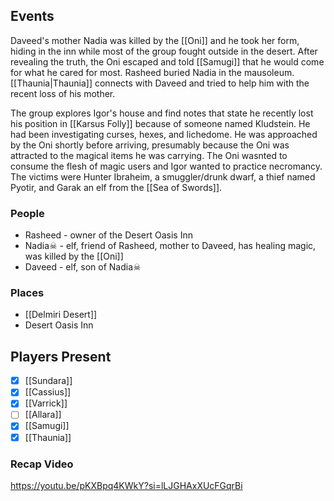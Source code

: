 ## Events
Daveed's mother Nadia was killed by the [[Oni]] and he took her form, hiding in the inn while most of the group fought outside in the desert. After revealing the truth, the Oni escaped and told [[Samugi]] that he would come for what he cared for most. Rasheed buried Nadia in the mausoleum. [[Thaunia|Thaunia]] connects with Daveed and tried to help him with the recent loss of his mother.

The group explores Igor's house and find notes that state he recently lost his position in [[Karsus Folly]] because of someone named Kludstein. He had been investigating curses, hexes, and lichedome. He was approached by the Oni shortly before arriving, presumably because the Oni was attracted to the magical items he was carrying. The Oni wasnted to consume the flesh of magic users and Igor wanted to practice necromancy. The victims were Hunter Ibraheim, a smuggler/drunk dwarf, a thief named Pyotir, and Garak an elf from the [[Sea of Swords]].

### People
- Rasheed - owner of the Desert Oasis Inn
- Nadia☠ - elf, friend of Rasheed, mother to Daveed, has healing magic, was killed by the [[Oni]] 
- Daveed - elf, son of Nadia☠

### Places 
- [[Delmiri Desert]] 
- Desert Oasis Inn

## Players Present
- [x] [[Sundara]] 
- [x] [[Cassius]] 
- [x] [[Varrick]] 
- [ ] [[Allara]] 
- [x] [[Samugi]] 
- [x] [[Thaunia]] 

### Recap Video 

https://youtu.be/pKXBpq4KWkY?si=lLJGHAxXUcFGqrBi